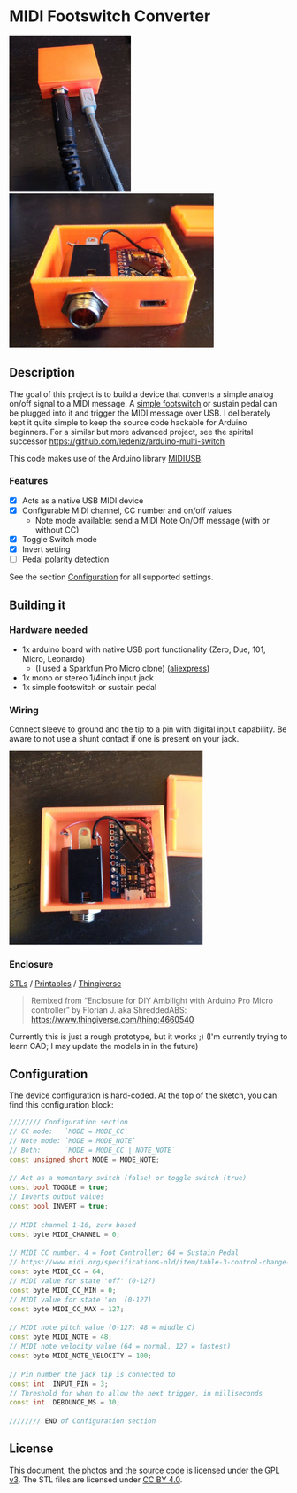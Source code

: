 # MIDI Footswitch Converter

<a href="./img/midi-2.jpg"><img src="./img/midi-2.jpg" width=220 alt="Photo of a prototype enclosed and in use" /></a>
<a href="./img/midi-1.jpg"><img src="./img/midi-1.jpg" width=370 alt="Photo of a prototype enclosed with the top of the enclosure removed" /></a>

## Description
The goal of this project is to build a device that converts a simple analog on/off signal to a MIDI message. A [simple footswitch](https://archive.is/ykACL/2fbe0dc294888a247c4ef17947f29507e65076bb.jpg) or sustain pedal can be plugged into it and trigger the MIDI message over USB.
I deliberately kept it quite simple to keep the source code hackable for Arduino beginners. For a similar but more advanced project, see the spirital successor https://github.com/ledeniz/arduino-multi-switch

This code makes use of the Arduino library [MIDIUSB](https://github.com/arduino-libraries/MIDIUSB).

### Features
- [x] Acts as a native USB MIDI device
- [x] Configurable MIDI channel, CC number and on/off values
  - Note mode available: send a MIDI Note On/Off message (with or without CC)
- [x] Toggle Switch mode
- [x] Invert setting
- [ ] Pedal polarity detection

See the section [Configuration](#configuration) for all supported settings.

## Building it
### Hardware needed
- 1x arduino board with native USB port functionality (Zero, Due, 101, Micro, Leonardo)
  - (I used a Sparkfun Pro Micro clone) ([aliexpress](https://archive.is/I7Rhd))
- 1x mono or stereo 1/4inch input jack
- 1x simple footswitch or sustain pedal

### Wiring
Connect sleeve to ground and the tip to a pin with digital input capability. Be aware to not use a shunt contact if one is present on your jack.

<a href="./img/midi-3.jpg"><img src="./img/midi-3.jpg" width=350 alt="Photo of a prototype enclosure 3D printed and wired" /></a>

### Enclosure
[STLs](/stl/) /
[Printables](https://www.printables.com/model/449993-enclosure-for-pro-micro-quarter-inch-jack) / [Thingiverse](https://www.thingiverse.com/thing:5964743)
> Remixed from “Enclosure for DIY Ambilight with Arduino Pro Micro controller” by Florian J. aka ShreddedABS: https://www.thingiverse.com/thing:4660540

Currently this is just a rough prototype, but it works ;) (I'm currently trying to learn CAD; I may update the models in in the future)

## Configuration
The device configuration is hard-coded. At the top of the sketch, you can find this configuration block: 
```cpp
//////// Configuration section 
// CC mode:   `MODE = MODE_CC` 
// Note mode: `MODE = MODE_NOTE`
// Both:      `MODE = MODE_CC | NOTE_NOTE`
const unsigned short MODE = MODE_NOTE; 

// Act as a momentary switch (false) or toggle switch (true)
const bool TOGGLE = true;
// Inverts output values
const bool INVERT = true;

// MIDI channel 1-16, zero based
const byte MIDI_CHANNEL = 0;

// MIDI CC number. 4 = Foot Controller; 64 = Sustain Pedal
// https://www.midi.org/specifications-old/item/table-3-control-change-messages-data-bytes-2
const byte MIDI_CC = 64;
// MIDI value for state 'off' (0-127)
const byte MIDI_CC_MIN = 0;
// MIDI value for state 'on' (0-127)
const byte MIDI_CC_MAX = 127;

// MIDI note pitch value (0-127; 48 = middle C)
const byte MIDI_NOTE = 48;
// MIDI note velocity value (64 = normal, 127 = fastest)
const byte MIDI_NOTE_VELOCITY = 100;

// Pin number the jack tip is connected to
const int  INPUT_PIN = 3;
// Threshold for when to allow the next trigger, in milliseconds
const int  DEBOUNCE_MS = 30;

//////// END of Configuration section
```

## License
This document, the [photos](./img/) and [the source code](./midi_footswitch_converter.ino) is licensed under the [GPL v3](./LICENSE). The STL files are licensed under [CC BY 4.0](https://creativecommons.org/licenses/by/4.0/).
